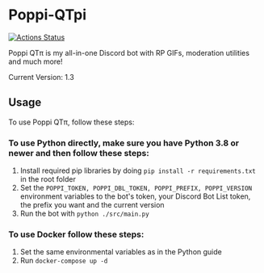 # Poppi-QTpi
[![Actions Status](https://github.com/NatsumiHB/Poppi-QTpi/workflows/Build%20and%20Push%20to%20Docker/badge.svg)](https://github.com/NatsumiHB/Poppi-QTpi/actions)

Poppi QTπ is my all-in-one Discord bot with RP GIFs, moderation utilities and much more!

Current Version: 1.3

## Usage
To use Poppi QTπ, follow these steps:
### To use Python directly, make sure you have Python 3.8 or newer and then follow these steps:
1. Install required pip libraries by doing `pip install -r requirements.txt` in the root folder
2. Set the `POPPI_TOKEN, POPPI_DBL_TOKEN, POPPI_PREFIX, POPPI_VERSION` environment variables to the bot's token, your Discord Bot List token, the prefix you want and the current version
3. Run the bot with `python ./src/main.py`

### To use Docker follow these steps:
1. Set the same environmental variables as in the Python guide
2. Run `docker-compose up -d`